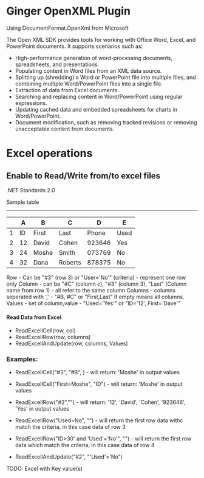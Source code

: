 ﻿# Ginger OpenXML Plugin

Using DocumentFormat.OpenXml from Microsoft

The Open XML SDK provides tools for working with Office Word, Excel, and PowerPoint documents. It supports scenarios such as:

- High-performance generation of word-processing documents, spreadsheets, and presentations.
- Populating content in Word files from an XML data source.
- Splitting up (shredding) a Word or PowerPoint file into multiple files, and combining multiple Word/PowerPoint files into a single file.
- Extraction of data from Excel documents.
- Searching and replacing content in Word/PowerPoint using regular expressions.
- Updating cached data and embedded spreadsheets for charts in Word/PowerPoint.
- Document modification, such as removing tracked revisions or removing unacceptable content from documents.

# Excel operations
## Enable to Read/Write from/to excel files
.NET Standards 2.0

Sample table

------------------
|    | A | B    | C      | D     |  E   |
| -- | --| --   | --     | --    | --   |
| 1  |ID |First	|Last    | Phone |	Used|
| 2  |12 |David	|Cohen   | 923646|	Yes |
| 3  |24 |Moshe	|Smith   | 073769|	No  |
| 4  |32 |Dana	|Roberts | 878375|	No  |


Row - Can be "#3" (row 3) or "User='No'" (criteria)  - represent one row only
Column - can be "#C" (column c), "#3" (column 3), "Last" (Column name from row 1) - all refer to the same column
Columns - columns seperated with ',' - "#B, #C"   or "First,Last" if empty means all columns.
Values - set of column,value - "Used='Yes'" or "ID='12', First='Dave'"  

#### Read Data from Excel

- ReadExcellCell(row, col)
- ReadExcellRow(row, columns) 
- ReadExcellAndUpdate(row, columns, Values) 

### Examples:
- ReadExcellCell("#3", "#B", ) - will return: 'Moshe' in output values
- ReadExcellCell("First=Moshe", "ID") - will return: 'Moshe' in output values

- ReadExcellRow("#2","") - will return: '12', 'David', 'Cohen', '923646', 'Yes' in output values
- ReadExcellRow("Used=No", "") - will return the first row data withc match the criteria, in this case data of row 3
- ReadExcellRow("ID>30' and 'Used'='No'", "") - will return the first row data which match the criteria, in this case data of row 4

- ReadExcellAndUpdate("#2", "'Used'='No")


TODO: Excel with Key value(s)


